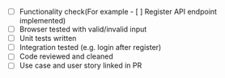 - [ ] Functionality check(For example - [ ] Register API endpoint implemented)
- [ ] Browser tested with valid/invalid input
- [ ] Unit tests written
- [ ] Integration tested (e.g. login after register)
- [ ] Code reviewed and cleaned
- [ ] Use case and user story linked in PR
